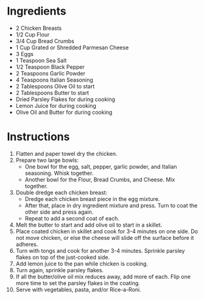 # Ingredients

* 2 Chicken Breasts
* 1/2 Cup Flour
* 3/4 Cup Bread Crumbs
* 1 Cup Grated or Shredded Parmesan Cheese
* 3 Eggs
* 1 Teaspoon Sea Salt
* 1/2 Teaspoon Black Pepper
* 2 Teaspoons Garlic Powder
* 4 Teaspoons Italian Seasoning
* 2 Tablespoons Olive Oil to start
* 2 Tablespoons Butter to start
* Dried Parsley Flakes for during cooking
* Lemon Juice for during cooking
* Olive Oil and Butter for during cooking

# Instructions

1. Flatten and paper towel dry the chicken.
2. Prepare two large bowls:
	* One bowl for the egg, salt, pepper, garlic powder, and Italian seasoning. Whisk together.
	* Another bowl for the Flour, Bread Crumbs, and Cheese. Mix together.
3. Double dredge each chicken breast:
	* Dredge each chicken breast piece in the egg mixture.
	* After that, place in dry ingredient mixture and press. Turn to coat the other side and press again.
	* Repeat to add a second coat of each.
4. Melt the butter to start and add olive oil to start in a skillet.
5. Place coated chicken in skillet and cook for 3-4 minutes on one side. Do not move chicken, or else the cheese will slide off the surface before it adheres.
6. Turn with tongs and cook for another 3-4 minutes. Sprinkle parsley flakes on top of the just-cooked side.
7. Add lemon juice to the pan while chicken is cooking.
8. Turn again, sprinkle parsley flakes.
9. If all the butter/olive oil mix reduces away, add more of each. Flip one more time to set the parsley flakes in the coating.
10. Serve with vegetables, pasta, and/or Rice-a-Roni.